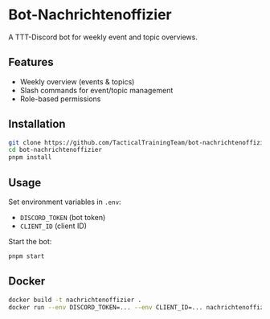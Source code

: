 # Bot-Nachrichtenoffizier

A TTT-Discord bot for weekly event and topic overviews.

## Features
- Weekly overview (events & topics)
- Slash commands for event/topic management
- Role-based permissions

## Installation
```bash
git clone https://github.com/TacticalTrainingTeam/bot-nachrichtenoffizier.git
cd bot-nachrichtenoffizier
pnpm install
```

## Usage
Set environment variables in `.env`:
- `DISCORD_TOKEN` (bot token)
- `CLIENT_ID` (client ID)

Start the bot:
```bash
pnpm start
```

## Docker
```bash
docker build -t nachrichtenoffizier .
docker run --env DISCORD_TOKEN=... --env CLIENT_ID=... nachrichtenoffizier
```

